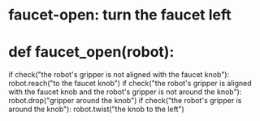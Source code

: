 # faucet-open: turn the faucet left
# def faucet_open(robot):
if check("the robot's gripper is not aligned with the faucet knob"):
    robot.reach("to the faucet knob")
if check("the robot's gripper is aligned with the faucet knob and the robot's gripper is not around the knob"):
    robot.drop("gripper around the knob")
if check("the robot's gripper is around the knob"):
    robot.twist("the knob to the left")